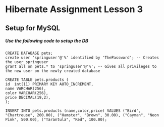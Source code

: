 # Hibernate Assignment Lesson 3

## Setup for MySQL

##### Use the following code to setup the DB
```
CREATE DATABASE pets;
create user 'springuser'@'%' identified by 'ThePassword'; -- Creates the user springuser
grant all on pets.* to 'springuser'@'%'; -- Gives all privileges to the new user on the newly created database

CREATE TABLE pets.products (
id  int(11) PRIMARY KEY AUTO_INCREMENT, 
name VARCHAR(256), 
color VARCHAR(256), 
price DECIMAL(19,2),
);

INSERT INTO pets.products (name,color,price) VALUES ("Bird", "Chartreuse", 200.00), ("Hamster", "Brown", 30.00), ("Cayman", "Neon Pink", 500.00), ("Tarantula", "Red", 100.00);
```